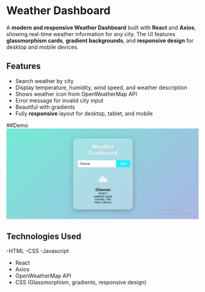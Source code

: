 # Weather Dashboard

A **modern and responsive Weather Dashboard** built with **React** and **Axios**, showing real-time weather information for any city. The UI features **glassmorphism cards**, **gradient backgrounds**, and **responsive design** for desktop and mobile devices.

## Features

- Search weather by city
- Display temperature, humidity, wind speed, and weather description
- Shows weather icon from OpenWeatherMap API
- Error message for invalid city input
- Beautiful with gradients
- Fully **responsive** layout for desktop, tablet, and mobile

##Demo
![output image](myapp/public/Weather%20dashboard.png)
## Technologies Used
-HTML
-CSS
-Javascript
- React
- Axios
- OpenWeatherMap API
- CSS (Glassmorphism, gradients, responsive design)
